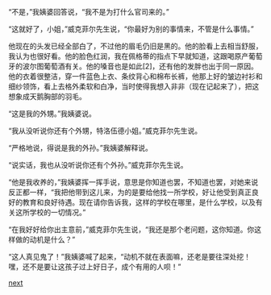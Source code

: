 
“不是，”我姨婆回答说，“我不是为打什么官司来的。”

“这就好了，小姐，”威克菲尔先生说，“你最好为别的事情来，不管是什么事情。”

他现在的头发已经全部白了，不过他的眉毛仍旧是黑的。他的脸看上去相当舒服，我认为也很好看。他的脸色红润，我在佩格蒂的指点下早就知道，这跟喝原产葡萄牙的波尔图葡萄酒有关。他的嗓音也是如此[2]，还有他的发胖也出于同一原因。他的衣着很整洁，穿一件蓝色上衣、条纹背心和棉布长裤，他那上好的皱边衬衫和细纱领饰，看上去格外柔软和白净，当时使得我想入非非（现在记起来了），把这想象成天鹅胸部的羽毛。

“这是我的外甥。”我姨婆说。

“我从没听说你还有个外甥，特洛伍德小姐。”威克菲尔先生说。

“严格地说，得说是我的外孙。”我姨婆解释说。

“说实话，我也从没听说你还有个外孙。”威克菲尔先生说。

“他是我收养的，”我姨婆挥一挥手说，意思是你知道也罢，不知道也罢，对她来说反正都一样，“我把他带到这儿来，为的是要给他找一所学校，好让他受到真正良好的教育和良好待遇。现在请你告诉我，这样的学校在哪里，是什么学校，以及有关这所学校的一切情况。”

“在我好好给你出主意前，”威克菲尔先生说，“我还是那个老问题，这你知道。你这样做的动机是什么？”

“这人真见鬼了！”我姨婆喊了起来，“动机不就在表面嘛，还老是要往深处挖！嘿，还不是要让这孩子过上好日子，成个有用的人呗！”

[next](page204.md)